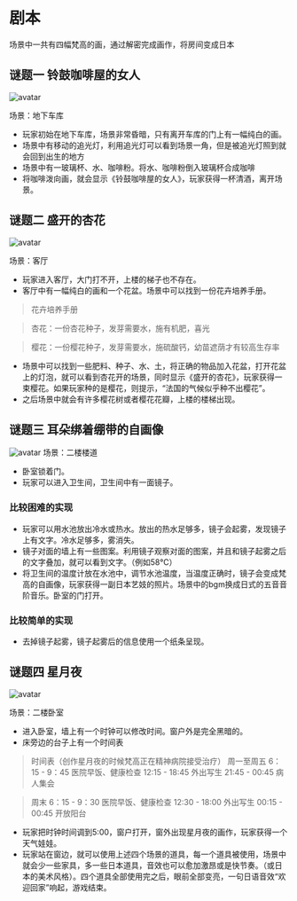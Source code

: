 # 剧本

场景中一共有四幅梵高的画，通过解密完成画作，将房间变成日本

## 谜题一 铃鼓咖啡屋的女人
![avatar](http://5b0988e595225.cdn.sohucs.com/images/20180128/5d3f87b697694b99a94c009952cdbc53.jpeg)

场景：地下车库
* 玩家初始在地下车库，场景非常昏暗，只有离开车库的门上有一幅纯白的画。
* 场景中有移动的追光灯，利用追光灯可以看到场景一角，但是被追光灯照到就会回到出生的地方
* 场景中有一玻璃杯、水、咖啡粉。将水、咖啡粉倒入玻璃杯合成咖啡
* 将咖啡泼向画，就会显示《铃鼓咖啡屋的女人》，玩家获得一杯清酒，离开场景。


## 谜题二 盛开的杏花
![avatar](https://ss0.bdstatic.com/94oJfD_bAAcT8t7mm9GUKT-xh_/timg?image&quality=100&size=b4000_4000&sec=1560580815&di=403db4366b37889be46f56adb741d35b&src=http://s10.sinaimg.cn/bmiddle/6c969f2bhc9197905e049&690)

场景：客厅
* 玩家进入客厅，大门打不开，上楼的梯子也不存在。
* 客厅中有一幅纯白的画和一个花盆。场景中可以找到一份花卉培养手册。
> 花卉培养手册

> 杏花：一份杏花种子，发芽需要水，施有机肥，喜光

> 樱花：一份樱花种子，发芽需要水，施硫酸钙，幼苗遮荫才有较高生存率
* 场景中可以找到一些肥料、种子、水、土，将正确的物品加入花盆，打开花盆上的灯泡，就可以看到杏花开的场景，同时显示《盛开的杏花》，玩家获得一束樱花。如果玩家种的是樱花，则提示，“法国的气候似乎种不出樱花”。
* 之后场景中就会有许多樱花树或者樱花花瓣，上楼的楼梯出现。


## 谜题三 耳朵绑着绷带的自画像
![avatar](http://5b0988e595225.cdn.sohucs.com/images/20180128/90b1c8462ce249d7b7a126a819453f27.jpeg)
场景：二楼楼道
* 卧室锁着门。
* 玩家可以进入卫生间，卫生间中有一面镜子。
### 比较困难的实现
* 玩家可以用水池放出冷水或热水。放出的热水足够多，镜子会起雾，发现镜子上有文字。冷水足够多，雾消失。
* 镜子对面的墙上有一些图案。利用镜子观察对面的图案，并且和镜子起雾之后的文字叠加，就可以看到文字。（例如58℃）
* 将卫生间的温度计放在水池中，调节水池温度，当温度正确时，镜子会变成梵高的自画像，玩家获得一副日本艺妓的照片。场景中的bgm换成日式的五音音阶音乐。卧室的门打开。
### 比较简单的实现
* 去掉镜子起雾，镜子起雾后的信息使用一个纸条呈现。

## 谜题四 星月夜
![avatar](http://5b0988e595225.cdn.sohucs.com/images/20180128/ee80a8a3ec97442280f940d40bbb3c8a.jpeg)

场景：二楼卧室

* 进入卧室，墙上有一个时钟可以修改时间。窗户外是完全黑暗的。
* 床旁边的台子上有一个时间表
> 时间表（创作星月夜的时候梵高正在精神病院接受治疗）
> 周一至周五 
> 6：15 - 9：45 医院早饭、健康检查
> 12:15 - 18:45 外出写生
> 21:45 - 00:45 病人集会

> 周末
> 6：15 - 9：30 医院早饭、健康检查
> 12:30 - 18:00 外出写生
> 00:15 - 00:45 开放阳台

* 玩家把时钟时间调到5:00，窗户打开，窗外出现星月夜的画作，玩家获得一个天气娃娃。
* 玩家站在窗边，就可以使用上述四个场景的道具，每一个道具被使用，场景中就会少一些家具，多一些日本道具，音效也可以愈加激昂或是快节奏。（或日本的美术风格）。四个道具全部使用完之后，眼前全部变亮，一句日语音效“欢迎回家”响起，游戏结束。

